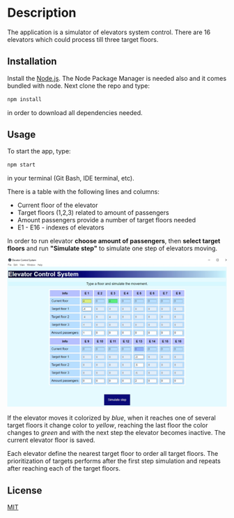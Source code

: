 # Description

The application is a simulator of elevators system control.
There are 16 elevators which could process till three target floors.

## Installation

Install the [Node.js](https://nodejs.org/en/download/). The Node Package Manager is needed also and it comes bundled with node. Next clone the repo and type:

```js
npm install
```
in order to download all dependencies needed.

## Usage
To start the app, type:

```js
npm start
```
in your terminal (Git Bash, IDE terminal, etc).

There is a table with the following lines and columns:
- Current floor of the elevator
- Target floors (1,2,3) related to amount of passengers
- Amount passengers provide a number of target floors needed
- E1 - E16 - indexes of elevators

In order to run elevator **choose amount of passengers**, then **select target floors** and run **"Simulate step"** to simulate one step of elevators moving.

![screen](screen.jpg)

If the elevator moves it colorized by *blue*, when it reaches one of several target floors it change color to *yellow*, reaching the last floor the color changes to *green* and with the next step the elevator becomes inactive. The current elevator floor is saved.

Each elevator define the nearest target floor to order all target floors. The prioritization of targets performs after the first step simulation and repeats after reaching each of the target floors.

## License

[MIT](https://choosealicense.com/licenses/mit/)
